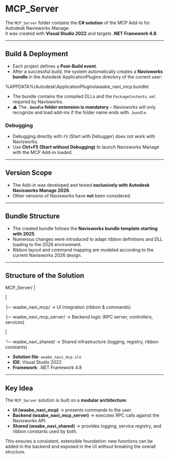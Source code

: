 ﻿# MCP_Server

The `MCP_Server` folder contains the **C# solution** of the MCP Add-in for Autodesk Navisworks Manage.  
It was created with **Visual Studio 2022** and targets **.NET Framework 4.8**.

---

## Build & Deployment

- Each project defines a **Post-Build event**.  
- After a successful build, the system automatically creates a **Navisworks bundle** in the Autodesk ApplicationPlugins directory of the current user:  


%APPDATA%\Autodesk\ApplicationPlugins\waabe_navi_mcp.bundle\

- The bundle contains the compiled DLLs and the `PackageContents.xml` required by Navisworks.  
- ⚠️ The **`.bundle` folder extension is mandatory** – Navisworks will only recognize and load add-ins if the folder name ends with `.bundle`.


### Debugging
- Debugging directly with `F5` (Start with Debugger) does not work with Navisworks.  
- Use **Ctrl+F5 (Start without Debugging)** to launch Navisworks Manage with the MCP Add-in loaded.

---

## Version Scope
- The Add-in was developed and tested **exclusively with Autodesk Navisworks Manage 2026**.  
- Other versions of Navisworks have **not** been considered.  

---

## Bundle Structure
- The created bundle follows the **Navisworks bundle template starting with 2025**.  
- Numerous changes were introduced to adapt ribbon definitions and DLL loading to the 2026 environment.  
- Ribbon layout and command mapping are modeled according to the current Navisworks 2026 design.

---

## Structure of the Solution

MCP_Server/
|

|

├─ waabe_navi_mcp/ → UI integration (ribbon & commands)

├─ waabe_navi_mcp_server/ → Backend logic (RPC server, controllers, services)

|

└─ waabe_navi_shared/ → Shared infrastructure (logging, registry, ribbon constants)

- **Solution file**: `waabe_navi_mcp.sln`  
- **IDE**: Visual Studio 2022  
- **Framework**: .NET Framework 4.8  

---

## Key Idea
The `MCP_Server` solution is built on a **modular architecture**:

- **UI (waabe_navi_mcp)** → presents commands to the user.  
- **Backend (waabe_navi_mcp_server)** → executes RPC calls against the Navisworks API.  
- **Shared (waabe_navi_shared)** → provides logging, service registry, and ribbon constants used by both.  

This ensures a consistent, extensible foundation: new functions can be added in the backend and exposed in the UI without breaking the overall structure.
